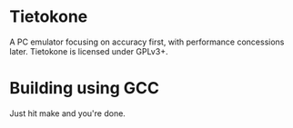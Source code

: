 # Tietokone
A PC emulator focusing on accuracy first, with performance concessions later.
Tietokone is licensed under GPLv3+.

# Building using GCC
Just hit make and you're done.
